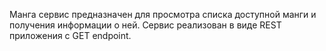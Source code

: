 Манга сервис предназначен для просмотра списка доступной манги и получения информации о ней. Сервис реализован в виде REST приложения с GET endpoint.
